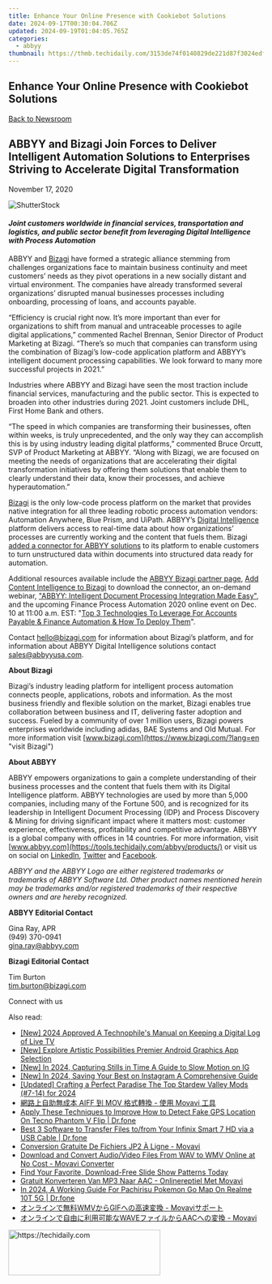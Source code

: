 ```yaml
---
title: Enhance Your Online Presence with Cookiebot Solutions
date: 2024-09-17T00:30:04.706Z
updated: 2024-09-19T01:04:05.765Z
categories:
  - abbyy
thumbnail: https://thmb.techidaily.com/3153de74f0140829de221d87f3024edf0be402597c10c002cec7499f13b2deb2.jpg
---
```


## Enhance Your Online Presence with Cookiebot Solutions

[Back to Newsroom](https://tools.techidaily.com/abbyy/products/)

## ABBYY and Bizagi Join Forces to Deliver Intelligent Automation Solutions to Enterprises Striving to Accelerate Digital Transformation

November 17, 2020

![ShutterStock](https://content.abbyy.com/-/media/project/abbyy/abbyy/branchtemplates/shutterstock_1272462163_1296-x-729.jpg?h=729&iar=0&w=1296)

#### _Joint customers worldwide in financial services, transportation and logistics, and public sector benefit from leveraging Digital Intelligence with Process Automation_

ABBYY and [Bizagi](http://www.bizagi.com/ "Bizagi") have formed a strategic alliance stemming from challenges organizations face to maintain business continuity and meet customers’ needs as they pivot operations in a new socially distant and virtual environment. The companies have already transformed several organizations’ disrupted manual businesses processes including onboarding, processing of loans, and accounts payable.

“Efficiency is crucial right now. It’s more important than ever for organizations to shift from manual and untraceable processes to agile digital applications,” commented Rachel Brennan, Senior Director of Product Marketing at Bizagi. “There’s so much that companies can transform using the combination of Bizagi’s low-code application platform and ABBYY’s intelligent document processing capabilities. We look forward to many more successful projects in 2021.”

Industries where ABBYY and Bizagi have seen the most traction include financial services, manufacturing and the public sector. This is expected to broaden into other industries during 2021\. Joint customers include DHL, First Home Bank and others.

“The speed in which companies are transforming their businesses, often within weeks, is truly unprecedented, and the only way they can accomplish this is by using industry leading digital platforms,” commented Bruce Orcutt, SVP of Product Marketing at ABBYY. “Along with Bizagi, we are focused on meeting the needs of organizations that are accelerating their digital transformation initiatives by offering them solutions that enable them to clearly understand their data, know their processes, and achieve hyperautomation.”

[Bizagi](https://www.bizagi.com/en/solutions "Bizagi solutions") is the only low-code process platform on the market that provides native integration for all three leading robotic process automation vendors: Automation Anywhere, Blue Prism, and UiPath. ABBYY’s [Digital Intelligence](https://tools.techidaily.com/abbyy/products/) platform delivers access to real-time data about how organizations’ processes are currently working and the content that fuels them. Bizagi [added a connector for ABBYY solutions](https://www.bizagi.com/en/platform/xchange "Bizagi xchange - connecting to ABBYY") to its platform to enable customers to turn unstructured data within documents into structured data ready for automation.

Additional resources available include the [ABBYY Bizagi partner page](https://tools.techidaily.com/abbyy/products/), [Add Content Intelligence to Bizagi](https://tools.techidaily.com/abbyy/products/) to download the connector, an on-demand webinar, ["ABBYY: Intelligent Document Processing Integration Made Easy"](https://go.bizagi.com/Intelligent-Document-Processing-Integration-Made-Easy.html "Learn more"), and the upcoming Finance Process Automation 2020 online event on Dec. 10 at 11:00 a.m. EST: "[Top 3 Technologies To Leverage For Accounts Payable & Finance Automation & How To Deploy Them](https://www.processexcellencenetwork.com/events-finance-process-automation/ "Online event with Bizagi and ABBYY")".

Contact [hello@bizagi.com](https://tools.techidaily.com/abbyy/products/) for information about Bizagi’s platform, and for information about ABBYY Digital Intelligence solutions contact [sales@abbyyusa.com](https://tools.techidaily.com/abbyy/products/).

**About Bizagi**

Bizagi’s industry leading platform for intelligent process automation connects people, applications, robots and information. As the most business friendly and flexible solution on the market, Bizagi enables true collaboration between business and IT, delivering faster adoption and success. Fueled by a community of over 1 million users, Bizagi powers enterprises worldwide including adidas, BAE Systems and Old Mutual. For more information visit [www.bizagi.com](https://www.bizagi.com/?lang=en "visit Bizagi")

**About ABBYY**

ABBYY empowers organizations to gain a complete understanding of their business processes and the content that fuels them with its Digital Intelligence platform. ABBYY technologies are used by more than 5,000 companies, including many of the Fortune 500, and is recognized for its leadership in Intelligent Document Processing (IDP) and Process Discovery & Mining for driving significant impact where it matters most: customer experience, effectiveness, profitability and competitive advantage. ABBYY is a global company with offices in 14 countries. For more information, visit [www.abbyy.com](https://tools.techidaily.com/abbyy/products/) or visit us on social on [LinkedIn](https://www.linkedin.com/company/abbyy "ABBYY on LinkedIn"), [Twitter](https://twitter.com/ABBYY%5FSoftware "ABBYY on Twitter") and [Facebook](https://www.facebook.com/ABBYYsoft "ABBYY on Facebook").

_ABBYY and the ABBYY Logo are either registered trademarks or trademarks of ABBYY Software Ltd. Other product names mentioned herein may be trademarks and/or registered trademarks of their respective owners and are hereby recognized._

**ABBYY Editorial Contact**

Gina Ray, APR  
(949) 370-0941  
[gina.ray@abbyy.com](https://tools.techidaily.com/abbyy/products/)

**Bizagi Editorial Contact**

Tim Burton  
[tim.burton@bizagi.com](https://tools.techidaily.com/abbyy/products/)  
  
  
Connect with us

<ins class="adsbygoogle"
     style="display:block"
     data-ad-format="autorelaxed"
     data-ad-client="ca-pub-7571918770474297"
     data-ad-slot="1223367746"></ins>

<ins class="adsbygoogle"
     style="display:block"
     data-ad-client="ca-pub-7571918770474297"
     data-ad-slot="8358498916"
     data-ad-format="auto"
     data-full-width-responsive="true"></ins>

<span class="atpl-alsoreadstyle">Also read:</span>
<div><ul>
<li><a href="https://desktop-recording.techidaily.com/new-2024-approved-a-technophiles-manual-on-keeping-a-digital-log-of-live-tv/"><u>[New] 2024 Approved A Technophile's Manual on Keeping a Digital Log of Live TV</u></a></li>
<li><a href="https://fox-cloud.techidaily.com/new-explore-artistic-possibilities-premier-android-graphics-app-selection/"><u>[New] Explore Artistic Possibilities Premier Android Graphics App Selection</u></a></li>
<li><a href="https://instagram-videos.techidaily.com/new-in-2024-capturing-stills-in-time-a-guide-to-slow-motion-on-ig/"><u>[New] In 2024, Capturing Stills in Time A Guide to Slow Motion on IG</u></a></li>
<li><a href="https://instagram-videos.techidaily.com/new-in-2024-saving-your-best-on-instagram-a-comprehensive-guide/"><u>[New] In 2024, Saving Your Best on Instagram A Comprehensive Guide</u></a></li>
<li><a href="https://desktop-recording.techidaily.com/updated-crafting-a-perfect-paradise-the-top-stardew-valley-mods-7-14-for-2024/"><u>[Updated] Crafting a Perfect Paradise The Top Stardew Valley Mods (#7-14) for 2024</u></a></li>
<li><a href="https://solve-manuals.techidaily.com/aiff-mov-movavi/"><u>網路上自助無成本 AIFF 到 MOV 格式轉換 - 使用 Movavi 工具</u></a></li>
<li><a href="https://fake-location.techidaily.com/apply-these-techniques-to-improve-how-to-detect-fake-gps-location-on-tecno-phantom-v-flip-drfone-by-drfone-virtual-android/"><u>Apply These Techniques to Improve How to Detect Fake GPS Location On Tecno Phantom V Flip | Dr.fone</u></a></li>
<li><a href="https://blog-min.techidaily.com/best-3-software-to-transfer-files-tofrom-your-infinix-smart-7-hd-via-a-usb-cable-drfone-by-drfone-transfer-from-android-transfer-from-android/"><u>Best 3 Software to Transfer Files to/from Your Infinix Smart 7 HD via a USB Cable | Dr.fone</u></a></li>
<li><a href="https://solve-manuals.techidaily.com/conversion-gratuite-de-fichiers-jp2-a-ligne-movavi/"><u>Conversion Gratuite De Fichiers JP2 À Ligne - Movavi</u></a></li>
<li><a href="https://solve-manuals.techidaily.com/download-and-convert-audiovideo-files-from-wav-to-wmv-online-at-no-cost-movavi-converter/"><u>Download and Convert Audio/Video Files From WAV to WMV Online at No Cost - Movavi Converter</u></a></li>
<li><a href="https://extra-tips.techidaily.com/find-your-favorite-download-free-slide-show-patterns-today/"><u>Find Your Favorite, Download-Free Slide Show Patterns Today</u></a></li>
<li><a href="https://solve-manuals.techidaily.com/gratuit-konverteren-van-mp3-naar-aac-onlinereptiel-met-movavi/"><u>Gratuit Konverteren Van MP3 Naar AAC - Onlinereptiel Met Movavi</u></a></li>
<li><a href="https://pokemon-go-android.techidaily.com/in-2024-a-working-guide-for-pachirisu-pokemon-go-map-on-realme-10t-5g-drfone-by-drfone-virtual-android/"><u>In 2024, A Working Guide For Pachirisu Pokemon Go Map On Realme 10T 5G | Dr.fone</u></a></li>
<li><a href="https://solve-manuals.techidaily.com/1726222869124-wmvgif-movavi/"><u>オンラインで無料WMVからGIFへの高速変換 - Movaviサポート</u></a></li>
<li><a href="https://solve-manuals.techidaily.com/waveaac-movavi/"><u>オンラインで自由に利用可能なWAVEファイルからAACへの変換 - Movavi</u></a></li>
</ul></div>

<!-- affiliate ads begin -->
<a href="https://united.elfm.net/c/5597632/2139557/4704" target="_top" id="2139557">
  <img src="//a.impactradius-go.com/display-ad/4704-2139557" border="0" alt="https://techidaily.com" width="300" height="90"/>
</a>
<img height="0" width="0" src="https://united.elfm.net/i/5597632/2139557/4704" style="position:absolute;visibility:hidden;" border="0" />
<!-- affiliate ads end -->

